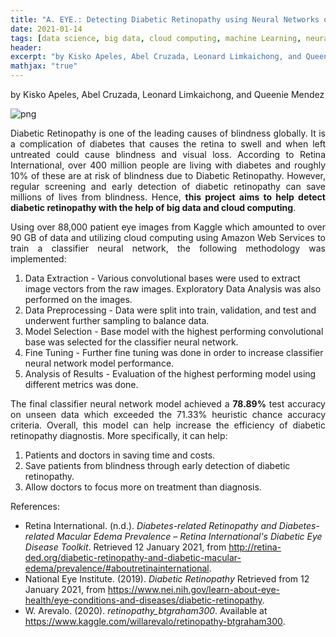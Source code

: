 ```yaml
---
title: "A. EYE.: Detecting Diabetic Retinopathy using Neural Networks on Patient Eye Images"
date: 2021-01-14
tags: [data science, big data, cloud computing, machine Learning, neural networks, medicine, computer vision]
header:
excerpt: "by Kisko Apeles, Abel Cruzada, Leonard Limkaichong, and Queenie Mendez"
mathjax: "true"
---
```

by Kisko Apeles, Abel Cruzada, Leonard Limkaichong, and Queenie Mendez

![png](/images/diabetic_retinopathy.png)

<p style="text-align:justify">
Diabetic Retinopathy is one of the leading causes of blindness globally. It is a complication of diabetes that causes the retina to swell and when left untreated could cause blindness and visual loss. According to Retina International, over 400 million people are living with diabetes and roughly 10% of these are at risk of blindness due to Diabetic Retinopathy. However, regular screening and early detection of diabetic retinopathy can save millions of lives from blindness. Hence, <b>this project aims to help detect diabetic retinopathy with the help of big data and cloud computing</b>.
 </p>

<p style="text-align:justify">
Using over 88,000 patient eye images from Kaggle which amounted to over 90 GB of data and utilizing cloud computing using Amazon Web Services to train a classifier neural network, the following methodology was implemented:
</p>

1. Data Extraction - Various convolutional bases were used to extract image vectors from the raw images. Exploratory Data Analysis was also performed on the images.
2. Data Preprocessing - Data were split into train, validation, and test and underwent further sampling to balance data.
3. Model Selection - Base model with the highest performing convolutional base was selected for the classifier neural network.
4. Fine Tuning - Further fine tuning was done in order to increase classifier neural network model performance.
5. Analysis of Results - Evaluation of the highest performing model using different metrics was done.

<p style="text-align:justify">
 The final classifier neural network model achieved a <b>78.89%</b> test accuracy on unseen data which exceeded the 71.33% heuristic chance accuracy criteria. Overall, this model can help increase the efficiency of diabetic retinopathy diagnostis. More specifically, it can help:
</p>
  
1. Patients and doctors in saving time and costs.
2. Save patients from blindness through early detection of diabetic retinopathy.
3. Allow doctors to focus more on treatment than diagnosis.

References:
- Retina International. (n.d.). _Diabetes-related Retinopathy and Diabetes-related Macular Edema Prevalence – Retina International's Diabetic Eye Disease Toolkit_. Retrieved 12 January 2021, from http://retina-ded.org/diabetic-retinopathy-and-diabetic-macular-edema/prevalence/#aboutretinainternational.
- National Eye Institute. (2019). _Diabetic Retinopathy_ Retrieved from 12 January 2021, from https://www.nei.nih.gov/learn-about-eye-health/eye-conditions-and-diseases/diabetic-retinopathy.
- W. Arevalo. (2020). _retinopathy_btgraham300_. Available at https://www.kaggle.com/willarevalo/retinopathy-btgraham300.
